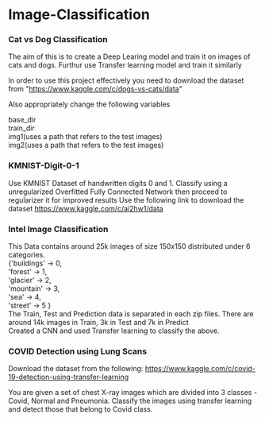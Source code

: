 # Image-Classification

### Cat vs Dog Classification

The aim of this is to create a Deep Learing model and train it on images of cats and dogs. Furthur use Transfer learning model and train it similarly

In order to use this project effectively you need to download the dataset from "https://www.kaggle.com/c/dogs-vs-cats/data"

Also appropriately change the following variables

base_dir\
train_dir\
img1(uses a path that refers to the test images)\
img2(uses a path that refers to the test images)


### KMNIST-Digit-0-1
Use KMNIST Dataset of handwritten digits 0 and 1. Classify using a unregularized Overfitted Fully Connected Network then proceed to regularizer it for improved results 
Use the following link to download the dataset
https://www.kaggle.com/c/ai2hw1/data

### Intel Image Classification
This Data contains around 25k images of size 150x150 distributed under 6 categories.\
{'buildings' -> 0,\
'forest' -> 1,\
'glacier' -> 2,\
'mountain' -> 3,\
'sea' -> 4,\
'street' -> 5 }\
The Train, Test and Prediction data is separated in each zip files. There are around 14k images in Train, 3k in Test and 7k in Predict\
Created a CNN and used Transfer learning to classify the above.

### COVID Detection using Lung Scans

Download the dataset from the following: https://www.kaggle.com/c/covid-19-detection-using-transfer-learning

You are given a set of chest X-ray images which are divided into 3 classes - Covid, Normal and Pneumonia. Classify the images using transfer learning and detect those that belong to Covid class.
